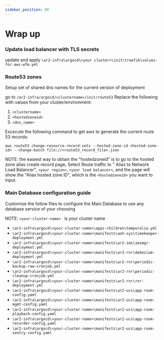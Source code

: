 ```yaml
---
sidebar_position: 80
---
```


# Wrap up

### Update load balancer with TLS secrets
update and apply `\ar2-infra\argocd\<your cluster>\init\traefik\values-for-aws-wfm.yml`

### Route53 zones
Setup set of shared dns names for the current version of deployment

go to `/ar2-infra/argocd/<clustername>/init/route53`
Replace the following with values from your cluster/environment:
1. `<clustername>`
1. `<hostedzoneid>`
1. `<dns_name>`

Excecute the following command to get aws to generate the current route 53 records:

`aws route53 change-resource-record-sets --hosted-zone-id <hosted-zone-id> --change-batch file://<route53_record_file>.json`

NOTE: the easiest way to obtain the "hostedzoneid" is to go to the hosted zone alias create record page,  Select Route traffic to " Alias to Network Load Balancer", `<your region>`, `<your load balancer>`, and the page will show the "Alias hosted zone ID", which is the `<hostedzoneid>` you want to input.

### Main Database configuration guide
Customise the follow files to configure the Main Database to use any database service of your choosing

NOTE:  `<your-cluster-name> ` is your cluster name
-  `\ar2-infra\argocd\<your-cluster-name>\apps-children\temporalio.yml `
-  `\ar2-infra\argocd\<your-cluster-name>\manifests\aoh-sys\timekeeper-deployment.yml `
-  `\ar2-infra\argocd\<your-cluster-name>\manifests\ar2-ims\imsmgr-deployment.yml `
-  `\ar2-infra\argocd\<your-cluster-name>\manifests\ar2-rnr\debezium-deployment.yml `
-  `\ar2-infra\argocd\<your-cluster-name>\manifests\ar2-rnr\periodic-backup-raw-cronjob.yml `
-  `\ar2-infra\argocd\<your-cluster-name>\manifests\ar2-rnr\periodic-cleanup-cronjob.yml `
-  `\ar2-infra\argocd\<your-cluster-name>\manifests\ar2-rnr\rnr-deployment.yml `
-  `\ar2-infra\argocd\<your-cluster-name>\manifests\ar2-ucs\app-room-config.yaml `
-  `\ar2-infra\argocd\<your-cluster-name>\manifests\ar2-ucs\app-room-mgmt-config.yaml `
-  `\ar2-infra\argocd\<your-cluster-name>\manifests\ar2-ucs\app-room-playback-config.yaml `
-  `\ar2-infra\argocd\<your-cluster-name>\manifests\ar2-ucs\app-room-recorder-config.yaml `
-  `\ar2-infra\argocd\<your-cluster-name>\manifests\ar2-ucs\app-room-sentry-config.yaml `
